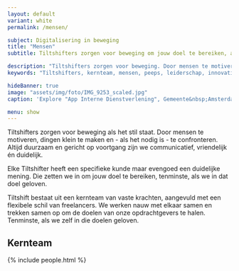 ```yaml
---
layout: default
variant: white
permalink: /mensen/

subject: Digitalisering in beweging
title: "Mensen"
subtitle: Tiltshifters zorgen voor beweging om jouw doel te bereiken, als we er in geloven tenminste.

description: "Tiltshifters zorgen voor beweging. Door mensen te motiveren, dingen klein te maken en - als het nodig is - te confronteren. Altijd duurzaam en gericht op voortgang zijn we communicatief, vriendelijk én duidelijk. Elke Tiltshifter heeft een specifieke kunde maar evengoed een duidelijke mening. Die zetten we in om jouw doel te bereiken, tenminste, als we in dat doel geloven."
keywords: "Tiltshifters, kernteam, mensen, peeps, leiderschap, innovatie, interventie, vacature"

hideBanner: true
image: "assets/img/foto/IMG_9253_scaled.jpg"
caption: 'Explore "App Interne Dienstverlening", Gemeente&nbsp;Amsterdam'

menu: show
---
```

Tiltshifters zorgen voor beweging als het stil staat. Door mensen te motiveren, dingen klein te maken en - als het nodig is - te confronteren. Altijd duurzaam en gericht op voortgang zijn we communicatief, vriendelijk én duidelijk. 

Elke Tiltshifter heeft een specifieke kunde maar evengoed een duidelijke mening. Die zetten we in om jouw doel te bereiken, tenminste, als we in dat doel geloven.

Tiltshift bestaat uit een kernteam van vaste krachten, aangevuld met een flexibele schil van freelancers. We werken nauw met elkaar samen en trekken samen op om de doelen van onze opdrachtgevers te halen. Tenminste, als we zelf in die doelen geloven. 

## Kernteam

{% include people.html %}
